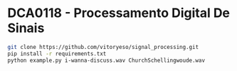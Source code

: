# DCA0118 -  Processamento Digital De Sinais

```bash
git clone https://github.com/vitoryeso/signal_processing.git
pip install -r requirements.txt
python example.py i-wanna-discuss.wav ChurchSchellingwoude.wav

